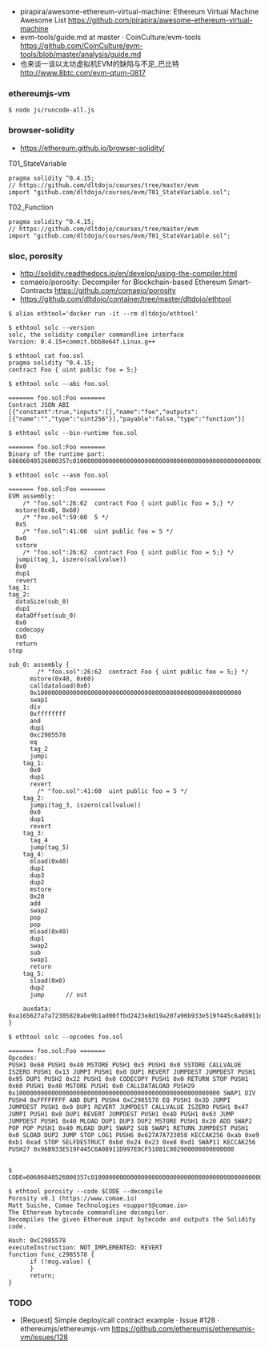 * pirapira/awesome-ethereum-virtual-machine: Ethereum Virtual Machine Awesome List https://github.com/pirapira/awesome-ethereum-virtual-machine
* evm-tools/guide.md at master · CoinCulture/evm-tools https://github.com/CoinCulture/evm-tools/blob/master/analysis/guide.md
* 也来谈一谈以太坊虚拟机EVM的缺陷与不足_巴比特  http://www.8btc.com/evm-qtum-0817


### ethereumjs-vm

```
$ node js/runcode-all.js
```

### browser-solidity

* https://ethereum.github.io/browser-solidity/

T01_StateVariable

```
pragma solidity ^0.4.15;
// https://github.com/dltdojo/courses/tree/master/evm
import "github.com/dltdojo/courses/evm/T01_StateVariable.sol";
```

T02_Function

```
pragma solidity ^0.4.15;
// https://github.com/dltdojo/courses/tree/master/evm
import "github.com/dltdojo/courses/evm/T01_StateVariable.sol";
```

### sloc, porosity

* http://solidity.readthedocs.io/en/develop/using-the-compiler.html
* comaeio/porosity: Decompiler for Blockchain-based Ethereum Smart-Contracts https://github.com/comaeio/porosity
* https://github.com/dltdojo/container/tree/master/dltdojo/ethtool

```
$ alias ethtool='docker run -it --rm dltdojo/ethtool'

$ ethtool solc --version
solc, the solidity compiler commandline interface
Version: 0.4.15+commit.bbb8e64f.Linux.g++

$ ethtool cat foo.sol
pragma solidity ^0.4.15;
contract Foo { uint public foo = 5;}

$ ethtool solc --abi foo.sol

======= foo.sol:Foo =======
Contract JSON ABI
[{"constant":true,"inputs":[],"name":"foo","outputs":[{"name":"","type":"uint256"}],"payable":false,"type":"function"}]

$ ethtool solc --bin-runtime foo.sol

======= foo.sol:Foo =======
Binary of the runtime part:
60606040526000357c0100000000000000000000000000000000000000000000000000000000900463ffffffff168063c298557814603d575b600080fd5b3415604757600080fd5b604d6063565b6040518082815260200191505060405180910390f35b600054815600a165627a7a72305820abe9b1ad00ffbd2423e8d19a207a96b933e519f445c6a08911d997e0cf51081c0029

$ ethtool solc --asm foo.sol

======= foo.sol:Foo =======
EVM assembly:
    /* "foo.sol":26:62  contract Foo { uint public foo = 5;} */
  mstore(0x40, 0x60)
    /* "foo.sol":59:60  5 */
  0x5
    /* "foo.sol":41:60  uint public foo = 5 */
  0x0
  sstore
    /* "foo.sol":26:62  contract Foo { uint public foo = 5;} */
  jumpi(tag_1, iszero(callvalue))
  0x0
  dup1
  revert
tag_1:
tag_2:
  dataSize(sub_0)
  dup1
  dataOffset(sub_0)
  0x0
  codecopy
  0x0
  return
stop

sub_0: assembly {
        /* "foo.sol":26:62  contract Foo { uint public foo = 5;} */
      mstore(0x40, 0x60)
      calldataload(0x0)
      0x100000000000000000000000000000000000000000000000000000000
      swap1
      div
      0xffffffff
      and
      dup1
      0xc2985578
      eq
      tag_2
      jumpi
    tag_1:
      0x0
      dup1
      revert
        /* "foo.sol":41:60  uint public foo = 5 */
    tag_2:
      jumpi(tag_3, iszero(callvalue))
      0x0
      dup1
      revert
    tag_3:
      tag_4
      jump(tag_5)
    tag_4:
      mload(0x40)
      dup1
      dup3
      dup2
      mstore
      0x20
      add
      swap2
      pop
      pop
      mload(0x40)
      dup1
      swap2
      sub
      swap1
      return
    tag_5:
      sload(0x0)
      dup2
      jump      // out

    auxdata: 0xa165627a7a72305820abe9b1ad00ffbd2423e8d19a207a96b933e519f445c6a08911d997e0cf51081c0029
}

$ ethtool solc --opcodes foo.sol

======= foo.sol:Foo =======
Opcodes:
PUSH1 0x60 PUSH1 0x40 MSTORE PUSH1 0x5 PUSH1 0x0 SSTORE CALLVALUE ISZERO PUSH1 0x13 JUMPI PUSH1 0x0 DUP1 REVERT JUMPDEST JUMPDEST PUSH1 0x95 DUP1 PUSH2 0x22 PUSH1 0x0 CODECOPY PUSH1 0x0 RETURN STOP PUSH1 0x60 PUSH1 0x40 MSTORE PUSH1 0x0 CALLDATALOAD PUSH29 0x100000000000000000000000000000000000000000000000000000000 SWAP1 DIV PUSH4 0xFFFFFFFF AND DUP1 PUSH4 0xC2985578 EQ PUSH1 0x3D JUMPI JUMPDEST PUSH1 0x0 DUP1 REVERT JUMPDEST CALLVALUE ISZERO PUSH1 0x47 JUMPI PUSH1 0x0 DUP1 REVERT JUMPDEST PUSH1 0x4D PUSH1 0x63 JUMP JUMPDEST PUSH1 0x40 MLOAD DUP1 DUP3 DUP2 MSTORE PUSH1 0x20 ADD SWAP2 POP POP PUSH1 0x40 MLOAD DUP1 SWAP2 SUB SWAP1 RETURN JUMPDEST PUSH1 0x0 SLOAD DUP2 JUMP STOP LOG1 PUSH6 0x627A7A723058 KECCAK256 0xab 0xe9 0xb1 0xad STOP SELFDESTRUCT 0xbd 0x24 0x23 0xe8 0xd1 SWAP11 KECCAK256 PUSH27 0x96B933E519F445C6A08911D997E0CF51081C002900000000000000


$ CODE=60606040526000357c0100000000000000000000000000000000000000000000000000000000900463ffffffff168063c298557814603d575b600080fd5b3415604757600080fd5b604d6063565b6040518082815260200191505060405180910390f35b600054815600a165627a7a72305820abe9b1ad00ffbd2423e8d19a207a96b933e519f445c6a08911d997e0cf51081c0029

$ ethtool porosity --code $CODE --decompile
Porosity v0.1 (https://www.comae.io)
Matt Suiche, Comae Technologies <support@comae.io>
The Ethereum bytecode commandline decompiler.
Decompiles the given Ethereum input bytecode and outputs the Solidity code.

Hash: 0xC2985578
executeInstruction: NOT_IMPLEMENTED: REVERT
function func_c2985578 {
      if (!msg.value) {
      }
      return;
}

```

### TODO

* [Request] Simple deploy/call contract example · Issue #128 · ethereumjs/ethereumjs-vm https://github.com/ethereumjs/ethereumjs-vm/issues/128